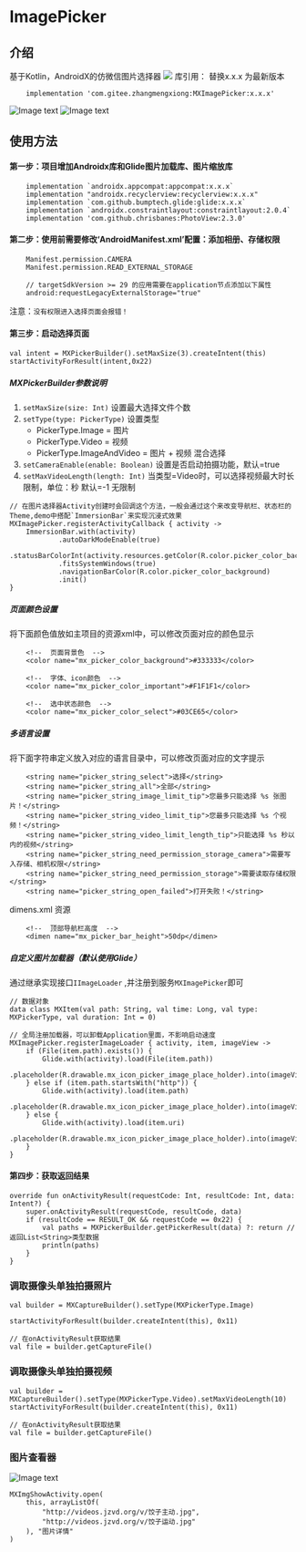 # ImagePicker
## 介绍
基于Kotlin，AndroidX的仿微信图片选择器
[![](https://jitpack.io/v/com.gitee.zhangmengxiong/MXImagePicker.svg)](https://jitpack.io/#com.gitee.zhangmengxiong/MXImagePicker)
库引用： 替换x.x.x 为最新版本
```
    implementation 'com.gitee.zhangmengxiong:MXImagePicker:x.x.x'
```

![Image text](https://gitee.com/zhangmengxiong/MXImagePicker/raw/master/imgs/screenshot1.png)
![Image text](https://gitee.com/zhangmengxiong/MXImagePicker/raw/master/imgs/screenshot2.png)

## 使用方法

#### 第一步：项目增加Androidx库和Glide图片加载库、图片缩放库
```
    implementation `androidx.appcompat:appcompat:x.x.x`
    implementation "androidx.recyclerview:recyclerview:x.x.x"
    implementation `com.github.bumptech.glide:glide:x.x.x`
    implementation `androidx.constraintlayout:constraintlayout:2.0.4`
    implementation 'com.github.chrisbanes:PhotoView:2.3.0'
```

#### 第二步：使用前需要修改‘AndroidManifest.xml’配置：添加相册、存储权限
```
    Manifest.permission.CAMERA
    Manifest.permission.READ_EXTERNAL_STORAGE

    // targetSdkVersion >= 29 的应用需要在application节点添加以下属性
    android:requestLegacyExternalStorage="true"
```
注意：`没有权限进入选择页面会报错！`

#### 第三步：启动选择页面
```
val intent = MXPickerBuilder().setMaxSize(3).createIntent(this)
startActivityForResult(intent,0x22)
```
##### MXPickerBuilder参数说明
1. `setMaxSize(size: Int)` 设置最大选择文件个数
2. `setType(type: PickerType)` 设置类型 
    * PickerType.Image = 图片
    * PickerType.Video = 视频
    * PickerType.ImageAndVideo = 图片 + 视频  混合选择
3. `setCameraEnable(enable: Boolean)` 设置是否启动拍摄功能，默认=true
4. `setMaxVideoLength(length: Int)` 当类型=Video时，可以选择视频最大时长限制，单位：秒   默认=-1 无限制

```
// 在图片选择器Activity创建时会回调这个方法，一般会通过这个来改变导航栏、状态栏的Theme,demo中搭配`ImmersionBar`来实现沉浸式效果
MXImagePicker.registerActivityCallback { activity ->
    ImmersionBar.with(activity)
            .autoDarkModeEnable(true)
            .statusBarColorInt(activity.resources.getColor(R.color.picker_color_background))
            .fitsSystemWindows(true)
            .navigationBarColor(R.color.picker_color_background)
            .init()
}

```

##### 页面颜色设置
将下面颜色值放如主项目的资源xml中，可以修改页面对应的颜色显示
```
    <!--  页面背景色  -->
    <color name="mx_picker_color_background">#333333</color>
   
    <!--  字体、icon颜色  --> 
    <color name="mx_picker_color_important">#F1F1F1</color>

    <!--  选中状态颜色  -->  
    <color name="mx_picker_color_select">#03CE65</color>
```

##### 多语言设置
将下面字符串定义放入对应的语言目录中，可以修改页面对应的文字提示
```
    <string name="picker_string_select">选择</string>
    <string name="picker_string_all">全部</string>
    <string name="picker_string_image_limit_tip">您最多只能选择 %s 张图片！</string>
    <string name="picker_string_video_limit_tip">您最多只能选择 %s 个视频！</string>
    <string name="picker_string_video_limit_length_tip">只能选择 %s 秒以内的视频</string>
    <string name="picker_string_need_permission_storage_camera">需要写入存储、相机权限</string>
    <string name="picker_string_need_permission_storage">需要读取存储权限</string>
    <string name="picker_string_open_failed">打开失败！</string>
```

dimens.xml 资源
```
    <!--  顶部导航栏高度  -->  
    <dimen name="mx_picker_bar_height">50dp</dimen>
```

##### 自定义图片加载器（默认使用Glide）

通过继承实现接口`IImageLoader` ,并注册到服务`MXImagePicker`即可
```
// 数据对象
data class MXItem(val path: String, val time: Long, val type: MXPickerType, val duration: Int = 0)

// 全局注册加载器，可以卸载Application里面，不影响启动速度
MXImagePicker.registerImageLoader { activity, item, imageView ->
    if (File(item.path).exists()) {
        Glide.with(activity).load(File(item.path))
            .placeholder(R.drawable.mx_icon_picker_image_place_holder).into(imageView)
    } else if (item.path.startsWith("http")) {
        Glide.with(activity).load(item.path)
            .placeholder(R.drawable.mx_icon_picker_image_place_holder).into(imageView)
    } else {
        Glide.with(activity).load(item.uri)
            .placeholder(R.drawable.mx_icon_picker_image_place_holder).into(imageView)
    }
}
```

#### 第四步：获取返回结果
```
override fun onActivityResult(requestCode: Int, resultCode: Int, data: Intent?) {
    super.onActivityResult(requestCode, resultCode, data)
    if (resultCode == RESULT_OK && requestCode == 0x22) {
        val paths = MXPickerBuilder.getPickerResult(data) ?: return //返回List<String>类型数据
        println(paths)
    }
}
```



### 调取摄像头单独拍摄照片
```
val builder = MXCaptureBuilder().setType(MXPickerType.Image)

startActivityForResult(builder.createIntent(this), 0x11)

// 在onActivityResult获取结果
val file = builder.getCaptureFile()
```
### 调取摄像头单独拍摄视频
```
val builder = MXCaptureBuilder().setType(MXPickerType.Video).setMaxVideoLength(10)
startActivityForResult(builder.createIntent(this), 0x11)

// 在onActivityResult获取结果
val file = builder.getCaptureFile()
```


### 图片查看器
![Image text](https://gitee.com/zhangmengxiong/MXImagePicker/raw/master/imgs/screenshot3.png)
```
MXImgShowActivity.open(
    this, arrayListOf(
        "http://videos.jzvd.org/v/饺子主动.jpg",
        "http://videos.jzvd.org/v/饺子运动.jpg"
    ), "图片详情"
)
```